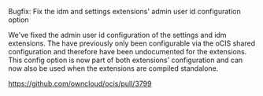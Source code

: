 Bugfix: Fix the idm and settings extensions' admin user id configuration option

We've fixed the admin user id configuration of the settings and idm extensions.
The have previously only been configurable via the oCIS shared configuration and
therefore have been undocumented for the extensions. This config option is now part
of both extensions' configuration and can now also be used when the extensions are
compiled standalone.

https://github.com/owncloud/ocis/pull/3799
